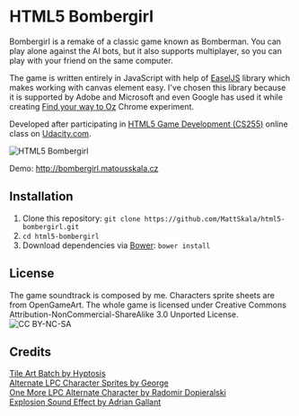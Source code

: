 HTML5 Bombergirl
================

Bombergirl is a remake of a classic game known as Bomberman. You can play alone against the AI bots, but it also supports multiplayer, so you can play with your friend on the same computer.

The game is written entirely in JavaScript with help of [EaselJS](https://github.com/CreateJS/EaselJS) library which makes working with canvas element easy. I've chosen this library because it is supported by Adobe and Microsoft and even Google has used it while creating [Find your way to Oz](http://www.findyourwaytooz.com/) Chrome experiment.

Developed after participating in [HTML5 Game Development (CS255)](https://www.udacity.com/course/cs255) online class on [Udacity.com](http://udacity.com).

![HTML5 Bombergirl](http://matousskala.cz/files/bomberman_screen.png)

Demo: http://bombergirl.matousskala.cz

Installation
------------
1. Clone this repository: ```git clone https://github.com/MattSkala/html5-bombergirl.git```
2. ```cd html5-bombergirl```
3. Download dependencies via [Bower](https://github.com/twitter/bower): ```bower install```

License
-------
The game soundtrack is composed by me. Characters sprite sheets are from OpenGameArt. The whole game is licensed under Creative Commons Attribution-NonCommercial-ShareAlike 3.0 Unported License.
![CC BY-NC-SA](http://i.creativecommons.org/l/by-nc-sa/3.0/80x15.png)

Credits
-------
[Tile Art Batch by Hyptosis](http://www.newgrounds.com/art/view/hyptosis/tile-art-batch-1)<br>
[Alternate LPC Character Sprites by George](http://opengameart.org/content/alternate-lpc-character-sprites-george)<br>
[One More LPC Alternate Character by Radomir Dopieralski](http://opengameart.org/content/one-more-lpc-alternate-character)<br>
[Explosion Sound Effect by Adrian Gallant](http://www.flashkit.com/soundfx/Cartoon/Explosions/Explosio-Adrian_G-7936)